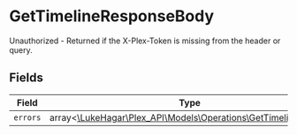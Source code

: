 # GetTimelineResponseBody

Unauthorized - Returned if the X-Plex-Token is missing from the header or query.


## Fields

| Field                                                                                                          | Type                                                                                                           | Required                                                                                                       | Description                                                                                                    |
| -------------------------------------------------------------------------------------------------------------- | -------------------------------------------------------------------------------------------------------------- | -------------------------------------------------------------------------------------------------------------- | -------------------------------------------------------------------------------------------------------------- |
| `errors`                                                                                                       | array<[\LukeHagar\Plex_API\Models\Operations\GetTimelineErrors](../../Models/Operations/GetTimelineErrors.md)> | :heavy_minus_sign:                                                                                             | N/A                                                                                                            |